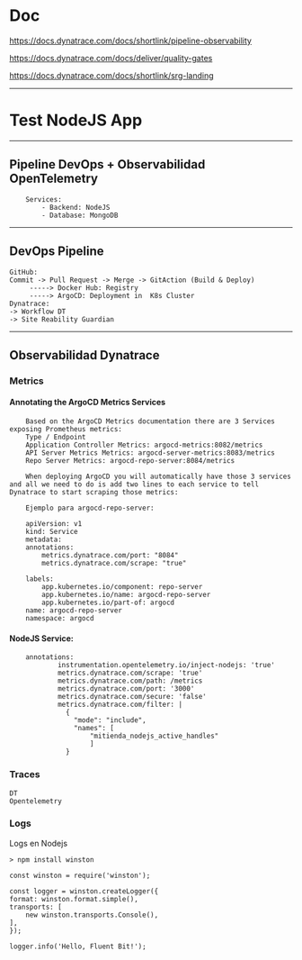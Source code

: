 # Doc

https://docs.dynatrace.com/docs/shortlink/pipeline-observability

https://docs.dynatrace.com/docs/deliver/quality-gates

https://docs.dynatrace.com/docs/shortlink/srg-landing

---

# Test NodeJS App
---

## Pipeline DevOps + Observabilidad OpenTelemetry
  
        Services: 
            - Backend: NodeJS
            - Database: MongoDB
---
## DevOps Pipeline
    GitHub: 
    Commit -> Pull Request -> Merge -> GitAction (Build & Deploy) 
         -----> Docker Hub: Registry
         -----> ArgoCD: Deployment in  K8s Cluster
    Dynatrace:
    -> Workflow DT
    -> Site Reability Guardian
---
## Observabilidad Dynatrace

### Metrics

#### Annotating the ArgoCD Metrics Services

        Based on the ArgoCD Metrics documentation there are 3 Services exposing Prometheus metrics:
        Type / Endpoint
        Application Controller Metrics:	argocd-metrics:8082/metrics
        API Server Metrics Metrics:	argocd-server-metrics:8083/metrics
        Repo Server Metrics: argocd-repo-server:8084/metrics

        When deploying ArgoCD you will automatically have those 3 services and all we need to do is add two lines to each service to tell Dynatrace to start scraping those metrics:

        Ejemplo para argocd-repo-server:

        apiVersion: v1
        kind: Service
        metadata:
        annotations:
            metrics.dynatrace.com/port: "8084"
            metrics.dynatrace.com/scrape: "true"

        labels:
            app.kubernetes.io/component: repo-server
            app.kubernetes.io/name: argocd-repo-server
            app.kubernetes.io/part-of: argocd
        name: argocd-repo-server
        namespace: argocd

#### NodeJS Service:

        annotations:
                instrumentation.opentelemetry.io/inject-nodejs: 'true'
                metrics.dynatrace.com/scrape: 'true'
                metrics.dynatrace.com/path: /metrics
                metrics.dynatrace.com/port: '3000'
                metrics.dynatrace.com/secure: 'false'
                metrics.dynatrace.com/filter: |
                  {
                    "mode": "include",
                    "names": [
                        "mitienda_nodejs_active_handles"
                        ]
                  }
### Traces

    DT
    Opentelemetry
    
### Logs
Logs en Nodejs

    > npm install winston

    const winston = require('winston');

    const logger = winston.createLogger({
    format: winston.format.simple(),
    transports: [
        new winston.transports.Console(),
    ],
    });

    logger.info('Hello, Fluent Bit!');
